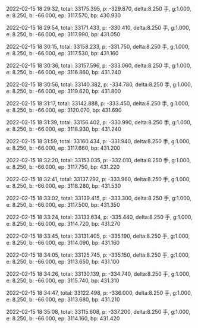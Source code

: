 2022-02-15 18:29:32, total: 33175.395, p: -329.870, delta:8.250 手, g:1.000, e: 8.250, b: -66.000, ep: 3117.570, bp: 430.930

2022-02-15 18:29:54, total: 33171.433, p: -330.410, delta:8.250 手, g:1.000, e: 8.250, b: -66.000, ep: 3117.990, bp: 431.050

2022-02-15 18:30:15, total: 33158.233, p: -331.750, delta:8.250 手, g:1.000, e: 8.250, b: -66.000, ep: 3117.530, bp: 431.160

2022-02-15 18:30:36, total: 33157.596, p: -333.060, delta:8.250 手, g:1.000, e: 8.250, b: -66.000, ep: 3116.860, bp: 431.240

2022-02-15 18:30:56, total: 33140.382, p: -334.780, delta:8.250 手, g:1.000, e: 8.250, b: -66.000, ep: 3119.620, bp: 431.800

2022-02-15 18:31:17, total: 33142.888, p: -333.450, delta:8.250 手, g:1.000, e: 8.250, b: -66.000, ep: 3120.070, bp: 431.690

2022-02-15 18:31:39, total: 33156.402, p: -330.990, delta:8.250 手, g:1.000, e: 8.250, b: -66.000, ep: 3118.930, bp: 431.240

2022-02-15 18:31:59, total: 33160.434, p: -331.940, delta:8.250 手, g:1.000, e: 8.250, b: -66.000, ep: 3117.660, bp: 431.200

2022-02-15 18:32:20, total: 33153.035, p: -332.010, delta:8.250 手, g:1.000, e: 8.250, b: -66.000, ep: 3117.750, bp: 431.220

2022-02-15 18:32:41, total: 33137.292, p: -333.960, delta:8.250 手, g:1.000, e: 8.250, b: -66.000, ep: 3118.280, bp: 431.530

2022-02-15 18:33:02, total: 33139.415, p: -333.300, delta:8.250 手, g:1.000, e: 8.250, b: -66.000, ep: 3117.500, bp: 431.350

2022-02-15 18:33:24, total: 33133.634, p: -335.440, delta:8.250 手, g:1.000, e: 8.250, b: -66.000, ep: 3114.720, bp: 431.270

2022-02-15 18:33:45, total: 33131.405, p: -335.190, delta:8.250 手, g:1.000, e: 8.250, b: -66.000, ep: 3114.090, bp: 431.160

2022-02-15 18:34:05, total: 33125.745, p: -335.150, delta:8.250 手, g:1.000, e: 8.250, b: -66.000, ep: 3113.650, bp: 431.100

2022-02-15 18:34:26, total: 33130.139, p: -334.740, delta:8.250 手, g:1.000, e: 8.250, b: -66.000, ep: 3115.740, bp: 431.310

2022-02-15 18:34:47, total: 33122.498, p: -336.000, delta:8.250 手, g:1.000, e: 8.250, b: -66.000, ep: 3113.680, bp: 431.210

2022-02-15 18:35:08, total: 33115.608, p: -337.200, delta:8.250 手, g:1.000, e: 8.250, b: -66.000, ep: 3114.160, bp: 431.420